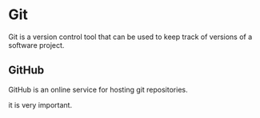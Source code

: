 # Git

Git is a version control tool that can be used to keep track of versions of a software project.

## GitHub

GitHub is an online service for hosting git repositories.

it is very important.